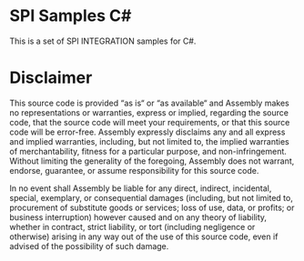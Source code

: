 # SPI Samples C#

This is a set of SPI INTEGRATION samples for C#.

# Disclaimer

This source code is provided “as is“ or “as available“ and Assembly makes no representations or warranties, express or implied, regarding the source code, that the source code will meet your requirements, or that this source code will be error-free. Assembly expressly disclaims any and all express and implied warranties, including, but not limited to, the implied warranties of merchantability, fitness for a particular purpose, and non-infringement. Without limiting the generality of the foregoing, Assembly does not warrant, endorse, guarantee, or assume responsibility for this source code.   

In no event shall Assembly be liable for any direct, indirect, incidental, special, exemplary, or consequential damages (including, but not limited to, procurement of substitute goods or services; loss of use, data, or profits; or business interruption) however caused and on any theory of liability, whether in contract, strict liability, or tort (including negligence or otherwise) arising in any way out of the use of this source code, even if advised of the possibility of such damage.
